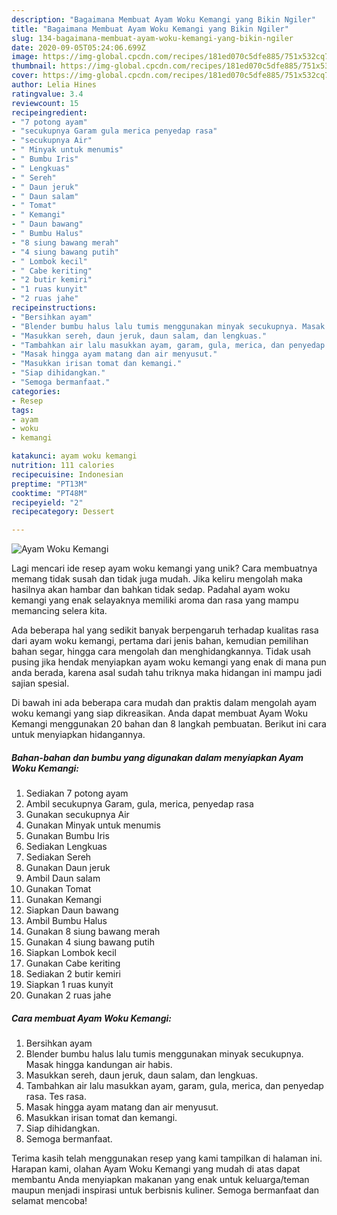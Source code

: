 ```yaml
---
description: "Bagaimana Membuat Ayam Woku Kemangi yang Bikin Ngiler"
title: "Bagaimana Membuat Ayam Woku Kemangi yang Bikin Ngiler"
slug: 134-bagaimana-membuat-ayam-woku-kemangi-yang-bikin-ngiler
date: 2020-09-05T05:24:06.699Z
image: https://img-global.cpcdn.com/recipes/181ed070c5dfe885/751x532cq70/ayam-woku-kemangi-foto-resep-utama.jpg
thumbnail: https://img-global.cpcdn.com/recipes/181ed070c5dfe885/751x532cq70/ayam-woku-kemangi-foto-resep-utama.jpg
cover: https://img-global.cpcdn.com/recipes/181ed070c5dfe885/751x532cq70/ayam-woku-kemangi-foto-resep-utama.jpg
author: Lelia Hines
ratingvalue: 3.4
reviewcount: 15
recipeingredient:
- "7 potong ayam"
- "secukupnya Garam gula merica penyedap rasa"
- "secukupnya Air"
- " Minyak untuk menumis"
- " Bumbu Iris"
- " Lengkuas"
- " Sereh"
- " Daun jeruk"
- " Daun salam"
- " Tomat"
- " Kemangi"
- " Daun bawang"
- " Bumbu Halus"
- "8 siung bawang merah"
- "4 siung bawang putih"
- " Lombok kecil"
- " Cabe keriting"
- "2 butir kemiri"
- "1 ruas kunyit"
- "2 ruas jahe"
recipeinstructions:
- "Bersihkan ayam"
- "Blender bumbu halus lalu tumis menggunakan minyak secukupnya. Masak hingga kandungan air habis."
- "Masukkan sereh, daun jeruk, daun salam, dan lengkuas."
- "Tambahkan air lalu masukkan ayam, garam, gula, merica, dan penyedap rasa. Tes rasa."
- "Masak hingga ayam matang dan air menyusut."
- "Masukkan irisan tomat dan kemangi."
- "Siap dihidangkan."
- "Semoga bermanfaat."
categories:
- Resep
tags:
- ayam
- woku
- kemangi

katakunci: ayam woku kemangi 
nutrition: 111 calories
recipecuisine: Indonesian
preptime: "PT13M"
cooktime: "PT48M"
recipeyield: "2"
recipecategory: Dessert

---
```



![Ayam Woku Kemangi](https://img-global.cpcdn.com/recipes/181ed070c5dfe885/751x532cq70/ayam-woku-kemangi-foto-resep-utama.jpg)

Lagi mencari ide resep ayam woku kemangi yang unik? Cara membuatnya memang tidak susah dan tidak juga mudah. Jika keliru mengolah maka hasilnya akan hambar dan bahkan tidak sedap. Padahal ayam woku kemangi yang enak selayaknya memiliki aroma dan rasa yang mampu memancing selera kita.

Ada beberapa hal yang sedikit banyak berpengaruh terhadap kualitas rasa dari ayam woku kemangi, pertama dari jenis bahan, kemudian pemilihan bahan segar, hingga cara mengolah dan menghidangkannya. Tidak usah pusing jika hendak menyiapkan ayam woku kemangi yang enak di mana pun anda berada, karena asal sudah tahu triknya maka hidangan ini mampu jadi sajian spesial.




Di bawah ini ada beberapa cara mudah dan praktis dalam mengolah ayam woku kemangi yang siap dikreasikan. Anda dapat membuat Ayam Woku Kemangi menggunakan 20 bahan dan 8 langkah pembuatan. Berikut ini cara untuk menyiapkan hidangannya.

<!--inarticleads1-->

##### Bahan-bahan dan bumbu yang digunakan dalam menyiapkan Ayam Woku Kemangi:

1. Sediakan 7 potong ayam
1. Ambil secukupnya Garam, gula, merica, penyedap rasa
1. Gunakan secukupnya Air
1. Gunakan  Minyak untuk menumis
1. Gunakan  Bumbu Iris
1. Sediakan  Lengkuas
1. Sediakan  Sereh
1. Gunakan  Daun jeruk
1. Ambil  Daun salam
1. Gunakan  Tomat
1. Gunakan  Kemangi
1. Siapkan  Daun bawang
1. Ambil  Bumbu Halus
1. Gunakan 8 siung bawang merah
1. Gunakan 4 siung bawang putih
1. Siapkan  Lombok kecil
1. Gunakan  Cabe keriting
1. Sediakan 2 butir kemiri
1. Siapkan 1 ruas kunyit
1. Gunakan 2 ruas jahe




<!--inarticleads2-->

##### Cara membuat Ayam Woku Kemangi:

1. Bersihkan ayam
1. Blender bumbu halus lalu tumis menggunakan minyak secukupnya. Masak hingga kandungan air habis.
1. Masukkan sereh, daun jeruk, daun salam, dan lengkuas.
1. Tambahkan air lalu masukkan ayam, garam, gula, merica, dan penyedap rasa. Tes rasa.
1. Masak hingga ayam matang dan air menyusut.
1. Masukkan irisan tomat dan kemangi.
1. Siap dihidangkan.
1. Semoga bermanfaat.




Terima kasih telah menggunakan resep yang kami tampilkan di halaman ini. Harapan kami, olahan Ayam Woku Kemangi yang mudah di atas dapat membantu Anda menyiapkan makanan yang enak untuk keluarga/teman maupun menjadi inspirasi untuk berbisnis kuliner. Semoga bermanfaat dan selamat mencoba!

